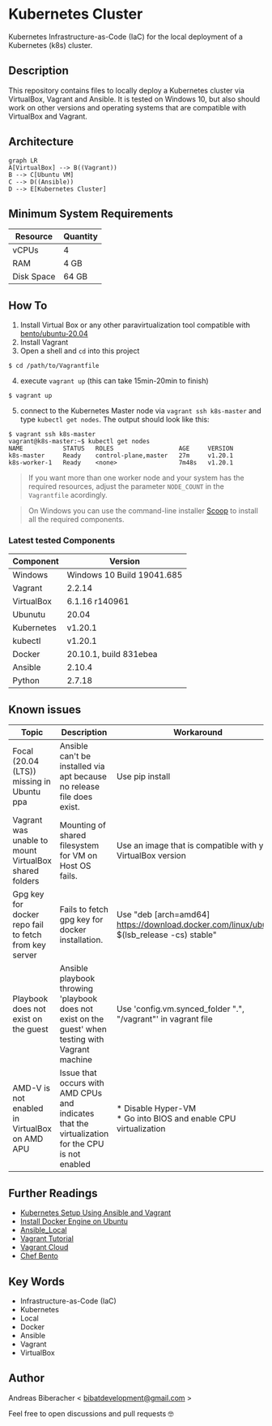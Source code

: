 # Kubernetes Cluster
Kubernetes Infrastructure-as-Code (IaC) for the local deployment of a Kubernetes (k8s) cluster.

## Description
This repository contains files to locally deploy a Kubernetes cluster via VirtualBox, Vagrant and Ansible. It is tested on Windows 10, but also should work on other versions and operating systems that are compatible with VirtualBox and Vagrant.

## Architecture

```mermaid
graph LR
A[VirtualBox] --> B((Vagrant))
B --> C[Ubuntu VM]
C --> D((Ansible))
D --> E[Kubernetes Cluster]
```

## Minimum System Requirements
| Resource | Quantity  |
|--|--|
| vCPUs | 4 |
| RAM | 4 GB |
| Disk Space | 64 GB |

## How To
1. Install Virtual Box or any other paravirtualization tool compatible with [bento/ubuntu-20.04]( https://app.vagrantup.com/bento/boxes/ubuntu-20.04 )
2. Install Vagrant
3. Open a shell and `cd` into this project
```
$ cd /path/to/Vagrantfile
```
4. execute `vagrant up` (this can take 15min-20min to finish)
```
$ vagrant up
```
5. connect to the Kubernetes Master node via `vagrant ssh k8s-master` and type `kubectl get nodes`. The output should look like this:
```
$ vagrant ssh k8s-master
vagrant@k8s-master:~$ kubectl get nodes
NAME           STATUS   ROLES                  AGE     VERSION
k8s-master     Ready    control-plane,master   27m     v1.20.1
k8s-worker-1   Ready    <none>                 7m48s   v1.20.1
```


> If you want more than one worker node and your system has the required resources, adjust the parameter `NODE_COUNT` in the `Vagrantfile` acordingly.

> On Windows you can use the command-line installer [Scoop]( https://scoop.sh ) to install all the required components.

 

### Latest tested Components

| Component | Version  |
|--|--|
| Windows | Windows 10 Build 19041.685 |
| Vagrant | 2.2.14 |
| VirtualBox | 6.1.16 r140961 |
| Ubunutu | 20.04 |
| Kubernetes | v1.20.1 |
| kubectl | v1.20.1 |
| Docker |  20.10.1, build 831ebea|
| Ansible | 2.10.4 |
| Python | 2.7.18 |


## Known issues
| Topic | Description  | Workaround | Related Articles  |
|--|--|--|--|
| Focal (20.04 (LTS)) missing in Ubuntu ppa | Ansible can't be installed via apt because no release file does exist. | Use pip install | [Ansible#68645]( https://github.com/ansible/ansible/issues/68645 ) |
| Vagrant was unable to mount VirtualBox shared folders | Mounting of shared filesystem for VM on Host OS fails.  | Use an image that is compatible with your VirtualBox version | [Vagrant#11506]( https://github.com/hashicorp/vagrant/issues/11506 ) |
| Gpg key for docker repo fail to fetch from key server | Fails to fetch gpg key for docker installation.  | Use "deb [arch=amd64] https://download.docker.com/linux/ubuntu $(lsb_release -cs) stable" | [Moby#20022]( https://github.com/moby/moby/issues/20022 ) |
| Playbook does not exist on the guest| Ansible playbook throwing 'playbook does not exist on the guest' when testing with Vagrant machine | Use 'config.vm.synced_folder ".", "/vagrant"' in vagrant file | [vm.synced_folder]( https://www.vagrantup.com/docs/synced-folders/basic_usage.html ) |
| AMD-V is not enabled in VirtualBox on AMD APU | Issue that occurs with AMD CPUs and indicates that the virtualization for the CPU is not enabled | * Disable Hyper-VM <br> * Go into BIOS and enable CPU virtualization | [Askubuntu#118006]( https://askubuntu.com/questions/118006/amd-v-is-not-enabled-in-virtualbox-on-amd-apu ) |


## Further Readings
* [Kubernetes Setup Using Ansible and Vagrant]( https://kubernetes.io/blog/2019/03/15/kubernetes-setup-using-ansible-and-vagrant/ )
* [Install Docker Engine on Ubuntu]( https://docs.docker.com/engine/install/ubuntu/ )
* [Ansible_Local]( https://www.vagrantup.com/docs/provisioning/ansible_local )
* [Vagrant Tutorial]( https://learn.hashicorp.com/collections/vagrant/getting-started )
* [Vagrant Cloud]( https://app.vagrantup.com/boxes/search?order=desc&page=7&provider=virtualbox&sort=updated )
* [Chef Bento]( https://github.com/chef/bento )

## Key Words
* Infrastructure-as-Code (IaC)
* Kubernetes
* Local
* Docker
* Ansible
* Vagrant
* VirtualBox

## Author
Andreas Biberacher < bibatdevelopment@gmail.com >

Feel free to open discussions and pull requests :nerd_face:
